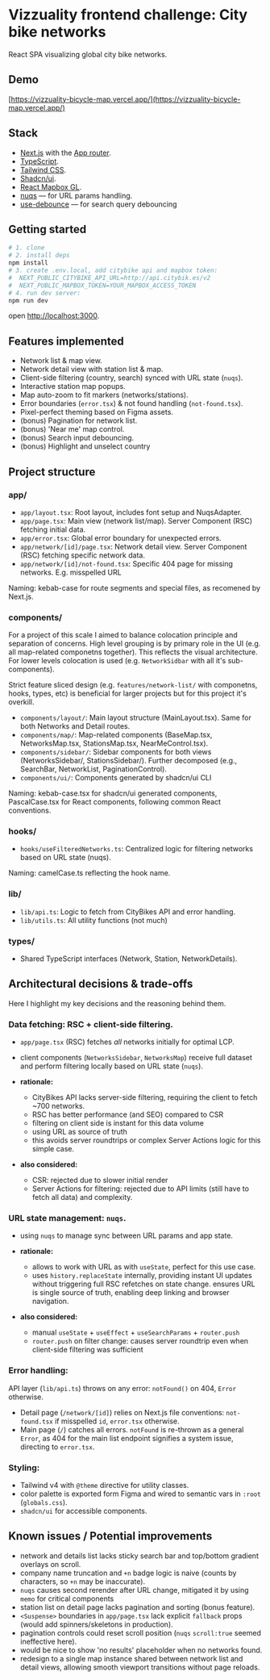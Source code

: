 # Vizzuality frontend challenge: City bike networks

React SPA visualizing global city bike networks.

## Demo

[https://vizzuality-bicycle-map.vercel.app/](https://vizzuality-bicycle-map.vercel.app/)

## Stack

- [Next.js](https://nextjs.org/) with the [App router](https://nextjs.org/docs/app).
- [TypeScript](https://www.typescriptlang.org/).
- [Tailwind CSS](https://tailwindcss.com/).
- [Shadcn/ui](https://ui.shadcn.com/).
- [React Mapbox GL](https://visgl.github.io/react-map-gl).
- [nuqs](https://nuqs.47ng.com/) — for URL params handling.
- [use-debounce](https://github.com/xnimorz/use-debounce) — for search query debouncing

## Getting started

```bash
# 1. clone
# 2. install deps
npm install
# 3. create .env.local, add citybike api and mapbox token:
#  NEXT_PUBLIC_CITYBIKE_API_URL=http://api.citybik.es/v2
#  NEXT_PUBLIC_MAPBOX_TOKEN=YOUR_MAPBOX_ACCESS_TOKEN
# 4. run dev server:
npm run dev
```

open [http://localhost:3000](http://localhost:3000).

## Features implemented

- Network list & map view.
- Network detail view with station list & map.
- Client-side filtering (country, search) synced with URL state (`nuqs`).
- Interactive station map popups.
- Map auto-zoom to fit markers (networks/stations).
- Error boundaries (`error.tsx`) & not found handling (`not-found.tsx`).
- Pixel-perfect theming based on Figma assets.
- (bonus) Pagination for network list.
- (bonus) 'Near me' map control.
- (bonus) Search input debouncing.
- (bonus) Highlight and unselect country

## Project structure

### **app/**

- `app/layout.tsx`: Root layout, includes font setup and NuqsAdapter.
- `app/page.tsx`: Main view (network list/map). Server Component (RSC) fetching initial data.
- `app/error.tsx`: Global error boundary for unexpected errors.
- `app/network/[id]/page.tsx`: Network detail view. Server Component (RSC) fetching specific network data.
- `app/network/[id]/not-found.tsx`: Specific 404 page for missing networks. E.g. misspelled URL

Naming: kebab-case for route segments and special files, as recomened by Next.js.

### **components/**

For a project of this scale I aimed to balance colocation principle and separation of concerns. High level grouping is by primary role in the UI (e.g. all map-related componetns together). This reflects the visual architecture. For lower levels colocation is used (e.g. `NetworkSidbar` with all it's sub-components).

Strict feature sliced design (e.g. `features/network-list/` with componetns, hooks, types, etc) is beneficial for larger projects but for this project it's overkill.

- `components/layout/`: Main layout structure (MainLayout.tsx). Same for both Networks and Detail routes.
- `components/map/`: Map-related components (BaseMap.tsx, NetworksMap.tsx, StationsMap.tsx, NearMeControl.tsx).
- `components/sidebar/`: Sidebar components for both views (NetworksSidebar/, StationsSidebar/). Further decomposed (e.g., SearchBar, NetworkList, PaginationControl).
- `components/ui/`: Components generated by shadcn/ui CLI

Naming: kebab-case.tsx for shadcn/ui generated components, PascalCase.tsx for React components, following common React conventions.

### **hooks/**

- `hooks/useFilteredNetworks.ts`: Centralized logic for filtering networks based on URL state (nuqs).

Naming: camelCase.ts reflecting the hook name.

### **lib/**

- `lib/api.ts`: Logic to fetch from CityBikes API and error handling.
- `lib/utils.ts`: All utility functions (not much)

### **types/**

- Shared TypeScript interfaces (Network, Station, NetworkDetails).

## Architectural decisions & trade-offs

Here I highlight my key decisions and the reasoning behind them.

### **Data fetching: RSC + client-side filtering.**

- `app/page.tsx` (RSC) fetches _all_ networks initially for optimal LCP.
- client components (`NetworksSidebar`, `NetworksMap`) receive full dataset and perform filtering locally based on URL state (`nuqs`).

- **rationale:**

  - CityBikes API lacks server-side filtering, requiring the client to fetch ~700 networks.
  - RSC has better performance (and SEO) compared to CSR
  - filtering on client side is instant for this data volume
  - using URL as source of truth
  - this avoids server roundtrips or complex Server Actions logic for this simple case.

- **also considered:**

  - CSR: rejected due to slower initial render
  - Server Actions for filtering: rejected due to API limits (still have to fetch all data) and complexity.

### **URL state management: `nuqs`.**

- using `nuqs` to manage sync between URL params and app state.

- **rationale:**

  - allows to work with URL as with `useState`, perfect for this use case.
  - uses `history.replaceState` internally, providing instant UI updates without triggering full RSC refetches on state change. ensures URL is single source of truth, enabling deep linking and browser navigation.

- **also considered:**

  - manual `useState` + `useEffect` + `useSearchParams` + `router.push`
  - `router.push` on filter change: causes server roundtrip even when client-side filtering was sufficient

### **Error handling:**

API layer (`lib/api.ts`) throws on any error: `notFound()` on 404, `Error` otherwise.

- Detail page (`/network/[id]`) relies on Next.js file conventions: `not-found.tsx` if misspelled `id`, `error.tsx` otherwise.
- Main page (`/`) catches all errors. `notFound` is re-thrown as a general `Error`, as 404 for the main list endpoint signifies a system issue, directing to `error.tsx`.

### **Styling:**

- Tailwind v4 with `@theme` directive for utility classes.
- color palette is exported form Figma and wired to semantic vars in `:root` (`globals.css`).
- `shadcn/ui` for accessible components.

## Known issues / Potential improvements

- network and details list lacks sticky search bar and top/bottom gradient overlays on scroll.
- company name truncation and `+n` badge logic is naive (counts by characters, so `+n` may be inaccurate).
- `nuqs` causes second rerender after URL change, mitigated it by using `memo` for critical components
- station list on detail page lacks pagination and sorting (bonus feature).
- `<Suspense>` boundaries in `app/page.tsx` lack explicit `fallback` props (would add spinners/skeletons in production).
- pagination controls could reset scroll position (`nuqs` `scroll:true` seemed ineffective here).
- would be nice to show 'no results' placeholder when no networks found.
- redesign to a single map instance shared between network list and detail views, allowing smooth viewport transitions without page reloads.
